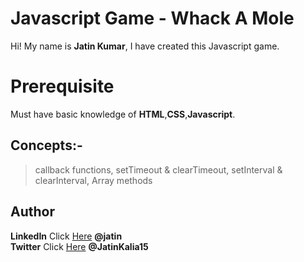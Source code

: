
# Javascript Game - Whack A Mole

[](https://github.com/jk36236/Whack-a-Mole/tree/master)

Hi! My name is  **Jatin Kumar**, I have created  this Javascript game.

# Prerequisite

[](https://github.com/jk36236/Whack-a-Mole/tree/master#prerequisite)

  Must have basic knowledge of  **HTML**,**CSS**,**Javascript**.

## Concepts:-
[](https://github.com/jk36236/Whack-a-Mole/tree/master#concepts)
>callback functions,
>setTimeout & clearTimeout,
>setInterval & clearInterval,
>Array methods


## Author

[](https://github.com/jk36236/Whack-a-Mole/tree/master#author)

 **LinkedIn**  Click  [Here](https://in.linkedin.com/in/[jatin-kumar-a78405184](https://www.linkedin.com/in/jatin-kumar-a78405184/))  **@jatin**  
 **Twitter**  Click  [Here](https://twitter.com/-[@JatinKalia15](https://twitter.com/JatinKalia15))  **@JatinKalia15**
